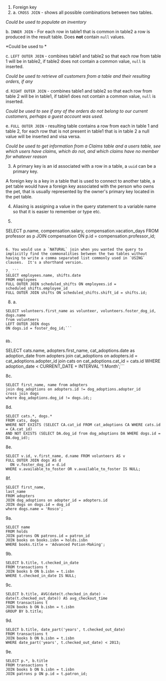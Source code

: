 1. Foreign key
2. a. `CROSS JOIN` - shows all possible combinations between two tables.

  *Could be used to populate an inventory*

  b. `INNER JOIN` - For each row in table1 that is common in table2 a row is produced in the result table.  Does **not** contain `null` values.

  *Could be used to *

  c. `LEFT OUTER JOIN` - combines table1 and table2 so that each row from table 1 will be in table2, if table2 does not contain a common value, `null` is inserted.

  *Could be used to retrieve all customers from a table and their resulting orders, if any*

  d. `RIGHT OUTER JOIN` - combines table1 and table2 so that each row from table 2 will be in table1, if table1 does not contain a common value, `null` is inserted.

  *Could be used to see if any of the orders do not belong to our current customers, perhaps a guest account was used.*

  e. `FULL OUTER JOIN` - resulting table contains a row from each in table 1 and table 2, for each row that is not present in table1 that is in table 2 a null value will be inserted and visa versa.

  *Could be used to get information from a Claims table and a users table, see which users have claims, which do not, and which claims have no member for whatever reason*

3.  A primary key is an id associated with a row in a table, a `uuid` can be a primary key.

  A foreign key is a key in a table that is used to connect to another table, a pet table would have a foreign key associated with the person who owns the pet, that is usually represented by the owner's primary key located in the pet table.

4. Aliasing is assigning a value in the query statement to a variable name so that it is easier to remember or type etc.

5. ```
  SELECT p.name, compensation.salary, compensation.vacation_days FROM professor as p
  JOIN compensation
  ON p.id = compensation.professor_id;
  ```

6. You would use a `NATURAL` join when you wanted the query to implicitly find the commonalities between the two tables without having to write a comma separated list commonly used in `USING` clauses.  It's a shorthand version.

7. ```
  SELECT employees.name, shifts.date
  FROM employees
  FULL OUTER JOIN scheduled_shifts ON employees.id = scheduled_shifts.employee_id
  FULL OUTER JOIN shifts ON scheduled_shifts.shift_id = shifts.id;
  ```
8. a.
```
SELECT volunteers.first_name as volunteer, volunteers.foster_dog_id, dogs.name
from volunteers
LEFT OUTER JOIN dogs
ON dogs.id = foster_dog_id;```


8b.
  ```
  SELECT cats.name, adopters.first_name, cat_adoptions.date as adoption_date
from adopters
join cat_adoptions on adopters.id = cat_adoptions.adopter_id
join cats on cat_adoptions.cat_id = cats.id
WHERE adoption_date < CURRENT_DATE + INTERVAL '1 Month';```


8c.
  ```
  SELECT first_name, name from adopters
  join dog_adoptions on adopters.id != dog_adoptions.adopter_id
  cross join dogs
  where dog_adoptions.dog_id != dogs.id;;
  ```

8d.
  ```
  SELECT cats.*, dogs.*
  FROM cats, dogs
  WHERE NOT EXISTS (SELECT CA.cat_id FROM cat_adoptions CA WHERE cats.id = CA.cat_id)
  AND NOT EXISTS (SELECT DA.dog_id from dog_adoptions DA WHERE dogs.id = DA.dog_id);
  ```

8e.
  ```
  SELECT v.id, v.first_name, d.name FROM volunteers AS v
  FULL OUTER JOIN dogs AS d
    ON v.foster_dog_id = d.id
  WHERE v.available_to_foster OR v.available_to_foster IS NULL;
  ```

8f.
  ```
  SELECT first_name,
  last_name
  FROM adopters
  JOIN dog_adoptions on adopter_id = adopters.id
  JOIN dogs on dogs.id = dog_id
  where dogs.name = 'Rosco';
  ```
9a.
```
SELECT name
FROM holds
JOIN patrons ON patrons.id = patron_id
JOIN books on books.isbn = holds.isbn
WHERE books.title = 'Advanced Potion-Making';
```

9b.
```
SELECT b.title, t.checked_in_date
FROM transactions t
JOIN books b ON b.isbn = t.isbn
WHERE t.checked_in_date IS NULL;
```

9c.
```
SELECT b.title, AVG(date(t.checked_in_date) - date(t.checked_out_date)) AS avg_checkout_time
FROM transactions t
JOIN books b ON b.isbn = t.isbn
GROUP BY b.title;
```

9d.
```
SELECT b.title, date_part('years', t.checked_out_date)
FROM transactions t
JOIN books b ON b.isbn = t.isbn
WHERE date_part('years', t.checked_out_date) < 2013;
```

9e.
```
SELECT p.*, b.title
FROM transactions t
JOIN books b ON b.isbn = t.isbn
JOIN patrons p ON p.id = t.patron_id;
```
